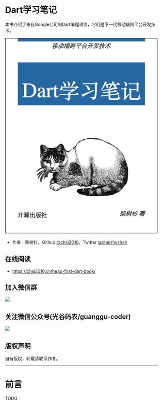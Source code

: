 # Dart学习笔记

本书介绍了来自Google公司的Dart编程语言，它们是下一代移动端跨平台开发技术。

![](cover.png)

- 作者：柴树杉，Github [@chai2010](https://github.com/chai2010)，Twitter [@chaishushan](https://twitter.com/chaishushan)


## 在线阅读

- https://chai2010.cn/head-first-dart-book/


## 加入微信群

![](https://chai2010.cn/static-images/weixin-dart.jpg)

## 关注微信公众号(光谷码农/guanggu-coder)

![](https://chai2010.cn/advanced-go-programming-book/weixin-guanggu-coder-logo.png)

## 版权声明

自有版权，转载请联系作者。

----

# 前言

TODO
